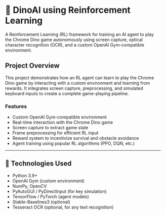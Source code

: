 
# 🦖 DinoAI using Reinforcement Learning

A Reinforcement Learning (RL) framework for training an AI agent to play the Chrome Dino game autonomously using screen capture, optical character recognition (OCR), and a custom OpenAI Gym-compatible environment.

## Project Overview

This project demonstrates how an RL agent can learn to play the Chrome Dino game by interacting with a custom environment and learning from rewards. It integrates screen capture, preprocessing, and simulated keyboard inputs to create a complete game-playing pipeline.

### Features

- Custom OpenAI Gym-compatible environment
- Real-time interaction with the Chrome Dino game
- Screen capture to extract game state
- Frame preprocessing for efficient RL input
- Reward system to incentivize survival and obstacle avoidance
- Agent training using popular RL algorithms (PPO, DQN, etc.)

---

## 🔧 Technologies Used

- Python 3.9+
- OpenAI Gym (custom environment)
- NumPy, OpenCV
- PyAutoGUI / PyDirectInput (for key simulation)
- TensorFlow / PyTorch (agent models)
- Stable-Baselines3 (optional)
- Tesseract OCR (optional, for any text recognition)

